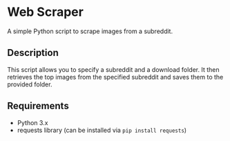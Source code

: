 # Web Scraper

A simple Python script to scrape images from a subreddit.

## Description

This script allows you to specify a subreddit and a download folder. It then retrieves the top images from the specified subreddit and saves them to the provided folder.

## Requirements

- Python 3.x
- requests library (can be installed via `pip install requests`)
